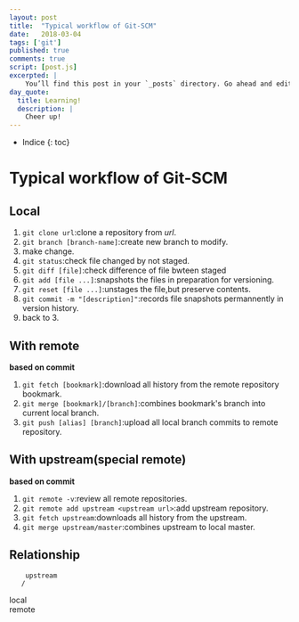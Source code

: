 ```yaml
---
layout: post
title:  "Typical workflow of Git-SCM"
date:   2018-03-04 
tags: ['git']
published: true
comments: true
script: [post.js]
excerpted: |
    You’ll find this post in your `_posts` directory. Go ahead and edit it and re-build the site ...
day_quote:
  title: Learning!
  description: |
    Cheer up!
---
```


* Indice
{: toc}

# Typical workflow of Git-SCM 

## Local
  1. `git clone url`:clone a repository from *url*.
  2. `git branch [branch-name]`:create new branch to modify. 
  3. make change.
  4. `git status`:check file changed by not staged.
  5. `git diff [file]`:check difference of file bwteen staged
  6. `git add [file ...]`:snapshots the files in preparation for versioning.
  7. `git reset [file ...]`:unstages the file,but preserve contents. 
  8. `git commit -m "[description]"`:records file snapshots permannently in version history.
  9. back to 3.

## With remote

  **based on commit**
  1. `git fetch [bookmark]`:download all history from the remote repository bookmark.
  2. `git merge [bookmark]/[branch]`:combines bookmark's branch into current local branch.
  3. `git push [alias] [branch]`:upload all local branch commits to remote repository. 

## With upstream(special remote)

  **based on commit**
  1. `git remote -v`:review all remote repositories.
  2. `git remote add upstream <upstream url>`:add upstream repository.
  3. `git fetch upstream`:downloads all history from the upstream.
  4. `git merge upstream/master`:combines upstream to local master.


## Relationship

        upstream
       /
  local
       \
        remote

